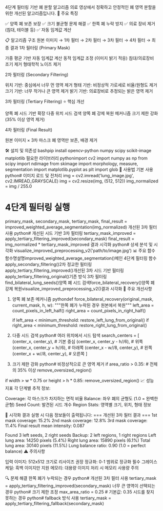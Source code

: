 4단계 필터링 기반 폐 분할 알고리즘
의료 영상에서 정확하고 안정적인 폐 영역 분할을 위한 개선된 알고리즘입니다.
🎯 주요 특징

✅ 양쪽 폐 보존 보장
✅ 크기 불균형 문제 해결
✅ 한쪽 폐 누락 방지
✅ 의료 장비 제거 (침대, 테이블 등)
✅ 자동 임계값 계산

📋 알고리즘 구조
원본 이미지 → 1차 필터 → 2차 필터 → 3차 필터 → 4차 필터 → 최종 결과
1차 필터링 (Primary Mask)

가중 평균 기반 자동 임계값 계산
동적 임계값 조정 (이미지 밝기 적응)
침대/의료장비 조기 제거
형태학적 노이즈 제거

2차 필터링 (Secondary Filtering)

위치 기반: 중심에서 너무 먼 영역 제거
형태 기반: 비정상적 가로세로 비율/원형도 제거
크기 기반: 너무 작거나 큰 영역 제거
밝기 기반: 의료장비로 추정되는 밝은 영역 제거

3차 필터링 (Tertiary Filtering) ⭐ 핵심 개선

양쪽 폐 시드 기반 확장
다중 위치 시드 검색
양쪽 폐 강제 복원 메커니즘
크기 제한 강화 (35% 이상 영역 제거)

4차 필터링 (Final Result)

원본 이미지 × 3차 마스크
폐 영역만 보존, 배경 제거

🛠️ 설치 및 의존성
bashpip install opencv-python numpy scipy scikit-image matplotlib
필요한 라이브러리
pythonimport cv2
import numpy as np
from scipy import ndimage
from skimage import morphology, measure, segmentation
import matplotlib.pyplot as plt
import glob
🚀 사용법
기본 사용
python# 이미지 로드 및 전처리
img = cv2.imread('lung_image.jpg', cv2.IMREAD_GRAYSCALE)
img = cv2.resize(img, (512, 512))
img_normalized = img / 255.0

# 4단계 필터링 실행
primary_mask, secondary_mask, tertiary_mask, final_result = improved_weighted_average_segmentation(img_normalized)
개선된 3차 필터 사용
python# 개선된 시드 기반 3차 필터링
tertiary_mask_improved = apply_tertiary_filtering_improved(secondary_mask)
final_result = img_normalized * tertiary_mask_improved
결과 시각화
python# 상세 분석 및 시각화
visualize_improved_preprocessing_v2('path/to/image.jpg')
📊 주요 함수
함수명설명improved_weighted_average_segmentation()메인 4단계 필터링 함수apply_secondary_filtering()2차 정교한 필터링apply_tertiary_filtering_improved()개선된 3차 시드 기반 필터링apply_tertiary_filtering_original()기존 방식 3차 필터링find_bilateral_lung_seeds()양쪽 폐 시드 검색force_bilateral_recovery()양쪽 폐 강제 복원visualize_improved_preprocessing_v2()결과 시각화
🔧 주요 개선사항
1. 양쪽 폐 보존 메커니즘
pythondef force_bilateral_recovery(original_mask, current_mask, h, w):
    """한쪽 폐가 누락된 경우 원본에서 복원"""
    left_area = count_pixels_in_left_half()
    right_area = count_pixels_in_right_half()
    
    if left_area < minimum_threshold:
        restore_left_lung_from_original()
    if right_area < minimum_threshold:
        restore_right_lung_from_original()
2. 다중 시드 검색
python# 여러 위치에서 시드 탐색
search_centers = [
    (center_x, center_y),           # 기본 중심
    (center_x, center_y - h//6),    # 위쪽
    (center_x, center_y + h//6),    # 아래쪽
    (center_x - w//8, center_y),    # 왼쪽
    (center_x + w//8, center_y),    # 오른쪽
]
3. 크기 제한 강화
python# 비정상적으로 큰 영역 제거
if area_ratio > 0.35:  # 전체의 35% 이상
    remove_oversized_region()
    
if width > w * 0.75 or height > h * 0.85:
    remove_oversized_region()
📈 성능 지표
각 단계별 추적 정보:

Coverage: 각 마스크가 차지하는 면적 비율
Balance: 좌우 폐의 균형도 (1.0 = 완벽한 균형)
Seed Count: 발견된 시드 개수
Region Stats: 영역별 크기, 위치, 형태 정보

🎨 시각화 결과
실행 시 다음 정보들이 출력됩니다:
=== 개선된 3차 필터 결과 ===
1st mask coverage: 15.2%
2nd mask coverage: 12.8%
3rd mask coverage: 11.4%
Final result mean intensity: 0.087

Found 3 left seeds, 2 right seeds
Backup: 2 left regions, 1 right regions
Left lung area: 14250 pixels (5.4%)
Right lung area: 15890 pixels (6.1%)
Total lung area: 30140 pixels (11.5%)
Lung balance ratio: 0.90 (1.0 = perfect balance)
⚠️ 주의사항

입력 이미지: 512x512 크기로 리사이즈 권장
정규화: 0-1 범위로 정규화 필수
그레이스케일: 흑백 이미지만 지원
메모리: 대용량 이미지 처리 시 메모리 사용량 주의

🔍 문제 해결
한쪽 폐가 누락되는 경우
python# 개선된 3차 필터 사용
tertiary_mask = apply_tertiary_filtering_improved(secondary_mask)
너무 큰 영역이 선택되는 경우
python# 크기 제한 조정
max_area_ratio = 0.25  # 기본값: 0.35
시드를 찾지 못하는 경우
python# fallback 방식 사용
tertiary_mask = apply_tertiary_filtering_fallback(secondary_mask)
